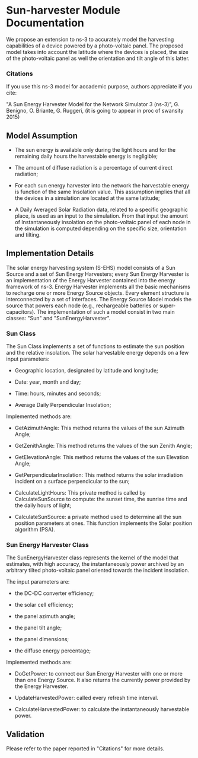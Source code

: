 # Sun-harvester Module Documentation

We propose an extension to ns-3 to accurately model the harvesting capabilities of a device powered by a photo-voltaic panel.
The proposed model takes into account the latitude where the devices is placed, the size of the photo-voltaic panel as well the orientation and tilt angle of this latter.

### Citations

If you use this ns-3 model for accademic purpose, authors appreciate if you cite:

"A Sun Energy Harvester Model for the Network Simulator 3 (ns-3)", G. Benigno, O. Briante, G. Ruggeri, (it is going to appear in proc of swansity 2015)



## Model Assumption

* The sun energy is available only during the light hours and for the remaining daily hours the harvestable energy is negligible;

* The amount of diffuse radiation is a percentage of current direct radiation;

* For each sun energy harvester into the network the harvestable energy is function of the same Insolation value.
This assumption implies that all the devices in a simulation are located at the same latitude;

* A Daily Averaged Solar Radiation data, related to a specific geographic place, is used as an input to the simulation.
From that input the amount of Instantaneously insolation on the photo-voltaic panel of each node in the simulation is computed depending on the specific size, orientation and tilting.


## Implementation Details

The solar energy harvesting system (S-EHS) model consists of a Sun Source and a set of Sun Energy Harvesters;
every Sun Energy Harvester is an implementation of the Energy Harvester contained into the energy framework
of ns-3. Energy Harvester implements all the basic mechanisms to recharge one or more Energy Source objects.
Every element structure is interconnected by a set of interfaces.
The Energy Source Model models the source that powers each node (e.g., rechargeable batteries or super-capacitors).
The implementation of such a model consist in two main classes: "Sun" and "SunEnergyHarvester".

### Sun Class

The Sun Class implements a set of functions to estimate the sun position and the relative insolation.
The solar harvestable energy depends on a few input parameters:

* Geographic location, designated by latitude and longitude;

* Date: year, month and day;

* Time: hours, minutes and seconds;

* Average Daily Perpendicular Insolation;

Implemented methods are:

* GetAzimuthAngle: This method returns the values of the sun Azimuth Angle;

* GetZenithAngle: This method returns the values of the sun Zenith Angle;

* GetElevationAngle: This method returns the values of the sun Elevation Angle;

* GetPerpendicularInsolation: This method returns the solar irradiation incident on a surface perpendicular to the sun;

* CalculateLightHours: This private method is called by CalculateSunSource to compute: the sunset time, the sunrise time and the daily hours of light;

* CalculateSunSource: a private method used to determine all the sun position parameters at ones. This function implements the Solar position algorithm (PSA).

### Sun Energy Harvester Class

The SunEnergyHarvester class represents the kernel of the model that estimates, with high accuracy, the instantaneously power archived by
an arbitrary tilted photo-voltaic panel oriented towards the incident insolation.

The input parameters are:

* the DC-DC converter efficiency;

* the solar cell efficiency;

* the panel azimuth angle;

* the panel tilt angle;

* the panel dimensions;

* the diffuse energy percentage;

Implemented methods are:

* DoGetPower: to connect our Sun Energy Harvester with one or more than one Energy Source. It also returns the currently power provided by the Energy Harvester.

* UpdateHarvestedPower: called every refresh time interval.

* CalculateHarvestedPower: to calculate the instantaneously harvestable power.

## Validation

Please refer to the paper reported in "Citations" for more details.
